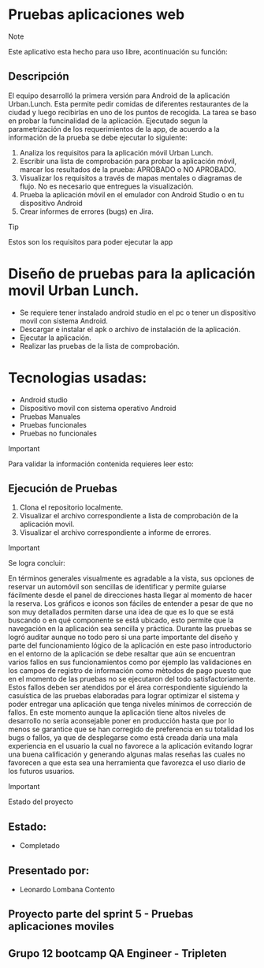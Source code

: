 # Pruebas aplicaciones web
> [!NOTE]
> Este aplicativo esta hecho para uso libre, acontinuación su función:

## Descripción
El equipo desarrolló la primera versión para Android de la aplicación Urban.Lunch. Esta permite pedir comidas de diferentes restaurantes de la ciudad y luego recibirlas en uno de los puntos de recogida. La tarea se baso en probar la funcinalidad de la aplicación.
Ejecutado segun la parametrización de los requerimientos de la app, de acuerdo a la información de la prueba se debe ejecutar lo siguiente:

1. Analiza los requisitos para la aplicación móvil Urban Lunch.
2. Escribir una lista de comprobación para probar la aplicación móvil, marcar los resultados de la prueba: APROBADO o NO APROBADO. 
3. Visualizar los requisitos a través de mapas mentales o diagramas de flujo. No es necesario que entregues la visualización.
4. Prueba la aplicación móvil en el emulador con Android Studio o en tu dispositivo Android
5. Crear informes de errores (bugs) en Jira.

> [!TIP]
> Estos son los requisitos para poder ejecutar la app

# Diseño de pruebas para la aplicación movil Urban Lunch.
- Se requiere tener instalado android studio en el pc o tener un dispositivo movil con sistema Android.
- Descargar e instalar el apk o archivo de instalación de la aplicación.
- Ejecutar la aplicación.
- Realizar las pruebas de la lista de comprobación.

# Tecnologias usadas:
- Android studio
- Dispositivo movil con sistema operativo Android
- Pruebas Manuales
- Pruebas funcionales
- Pruebas no funcionales

> [!IMPORTANT]
> Para validar la información contenida requieres leer esto:

## Ejecución de Pruebas 
1. Clona el repositorio localmente.
2. Visualizar el archivo correspondiente a lista de comprobación de la aplicación movil.
3. Visualizar el archivo correspondiente a informe de errores.

> [!IMPORTANT]
> Se logra concluir:

En términos generales visualmente es agradable a la vista, sus opciones de reservar un automóvil son sencillas de identificar y permite guiarse fácilmente desde el panel de direcciones hasta llegar al momento de hacer la reserva.
Los gráficos e iconos son fáciles de entender a pesar de que no son muy detallados permiten darse una idea de que es lo que se está buscando o en qué componente se está ubicado, esto permite que la navegación en la aplicación sea sencilla y práctica.
Durante las pruebas se logró auditar aunque no todo pero si una parte importante del diseño y parte del funcionamiento lógico de la aplicación en este paso introductorio en el entorno de la aplicación se debe resaltar que aún se encuentran varios fallos en sus funcionamientos como por ejemplo las validaciones en los campos de registro de información como mètodos de pago puesto que en el momento de las pruebas no se ejecutaron del todo satisfactoriamente.
Estos fallos deben ser atendidos por el área correspondiente siguiendo la casuística de las pruebas elaboradas para lograr optimizar el sistema y poder entregar una aplicación que tenga niveles mínimos de corrección de fallos.
En este momento aunque la aplicación tiene altos niveles de desarrollo no sería aconsejable poner en producción hasta que por lo menos se garantice que se han corregido de preferencia en su totalidad los bugs o fallos, ya que de desplegarse como está creada daría una mala experiencia en el usuario la cual no favorece a la aplicación evitando lograr una buena calificación y generando algunas malas reseñas las cuales no favorecen a que esta sea una herramienta que favorezca el uso diario de los futuros usuarios.

> [!IMPORTANT]
> Estado del proyecto

## Estado:
- Completado

## Presentado por:
- Leonardo Lombana Contento

## Proyecto parte del sprint 5 - Pruebas aplicaciones moviles
## Grupo 12 bootcamp QA Engineer - Tripleten
